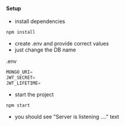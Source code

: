 
#### Setup

- install dependencies

```sh
npm install
```

- create .env and provide correct values
- just change the DB name

.env

```js
MONGO_URI=
JWT_SECRET=
JWT_LIFETIME=
```

- start the project

```sh
npm start
```

- you should see "Server is listening ...." text 

